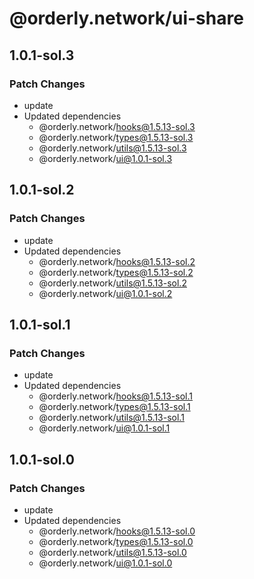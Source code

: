 # @orderly.network/ui-share

## 1.0.1-sol.3

### Patch Changes

- update
- Updated dependencies
  - @orderly.network/hooks@1.5.13-sol.3
  - @orderly.network/types@1.5.13-sol.3
  - @orderly.network/utils@1.5.13-sol.3
  - @orderly.network/ui@1.0.1-sol.3

## 1.0.1-sol.2

### Patch Changes

- update
- Updated dependencies
  - @orderly.network/hooks@1.5.13-sol.2
  - @orderly.network/types@1.5.13-sol.2
  - @orderly.network/utils@1.5.13-sol.2
  - @orderly.network/ui@1.0.1-sol.2

## 1.0.1-sol.1

### Patch Changes

- update
- Updated dependencies
  - @orderly.network/hooks@1.5.13-sol.1
  - @orderly.network/types@1.5.13-sol.1
  - @orderly.network/utils@1.5.13-sol.1
  - @orderly.network/ui@1.0.1-sol.1

## 1.0.1-sol.0

### Patch Changes

- update
- Updated dependencies
  - @orderly.network/hooks@1.5.13-sol.0
  - @orderly.network/types@1.5.13-sol.0
  - @orderly.network/utils@1.5.13-sol.0
  - @orderly.network/ui@1.0.1-sol.0
